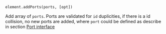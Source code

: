 <pre class="docs-method-signature"><code>element.addPorts(ports, [opt])</code></pre>

Add array of `ports`. Ports are validated for `id` duplicities, if there is a id collision, no new ports are added, where `port` could be defined as describe in section [Port interface](#portinterface)



